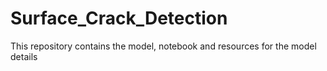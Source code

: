 # Surface_Crack_Detection
This repository contains the model, notebook and resources for the model details
